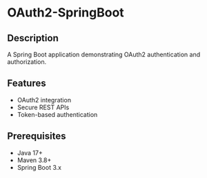 # OAuth2-SpringBoot

## Description
A Spring Boot application demonstrating OAuth2 authentication and authorization.

## Features
- OAuth2 integration
- Secure REST APIs
- Token-based authentication

## Prerequisites
- Java 17+
- Maven 3.8+
- Spring Boot 3.x
